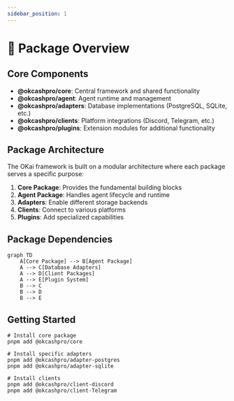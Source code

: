 ```yaml
---
sidebar_position: 1
---
```


# 📖 Package Overview

## Core Components

- **@okcashpro/core**: Central framework and shared functionality
- **@okcashpro/agent**: Agent runtime and management
- **@okcashpro/adapters**: Database implementations (PostgreSQL, SQLite, etc.)
- **@okcashpro/clients**: Platform integrations (Discord, Telegram, etc.)
- **@okcashpro/plugins**: Extension modules for additional functionality

## Package Architecture

The OKai framework is built on a modular architecture where each package serves a specific purpose:

1. **Core Package**: Provides the fundamental building blocks
2. **Agent Package**: Handles agent lifecycle and runtime
3. **Adapters**: Enable different storage backends
4. **Clients**: Connect to various platforms
5. **Plugins**: Add specialized capabilities

## Package Dependencies

```mermaid
graph TD
    A[Core Package] --> B[Agent Package]
    A --> C[Database Adapters]
    A --> D[Client Packages]
    A --> E[Plugin System]
    B --> C
    B --> D
    B --> E
```

## Getting Started

```
# Install core package
pnpm add @okcashpro/core

# Install specific adapters
pnpm add @okcashpro/adapter-postgres
pnpm add @okcashpro/adapter-sqlite

# Install clients
pnpm add @okcashpro/client-discord
pnpm add @okcashpro/client-Telegram
```
